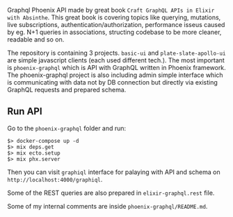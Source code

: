 Graphql Phoenix API made by great book `Craft GraphQL APIs in Elixir with Absinthe`. This great book is covering topics like
querying, mutations, live subscriptions, authentication/authorization, performance isseus caused by eg. N+1 queries in associations, structing codebase to be more
cleaner, readable and so on.

The repository is containing 3 projects. `basic-ui` and `plate-slate-apollo-ui` are simple javascript clients (each used different tech.).
The most important is `phoenix-graphql` which is API with GraphQL written in Phoenix framework. The phoenix-graphql project is also including
admin simple interface which is communicating with data not by DB connection but directly via existing GraphQL requests and prepared
schema.

## Run API
Go to the `phoenix-graphql` folder and run:

```
$> docker-compose up -d
$> mix deps.get
$> mix ecto.setup
$> mix phx.server
```

Then you can visit `graphiql` interface for palaying with API and schema on `http://localhost:4000/graphiql`.


Some of the REST queries are also prepared in `elixir-graphql.rest` file.

Some of my internal comments are inside `phoenix-graphql/README.md`.
